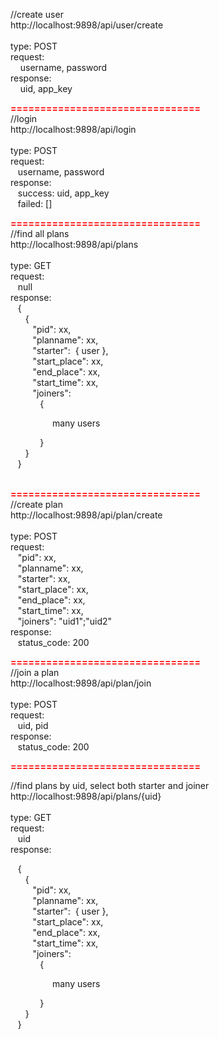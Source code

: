 <p><span>//create user</span><br /><span>http://localhost:9898/api/user/create</span><br /><br /><span>type: POST</span><br /><span>request:</span><br /><span>&nbsp; &nbsp; username, password</span><br /><span>response:</span><br /><span>&nbsp; &nbsp; uid, app_key</span></p>
<p><span style="color: #ff0000;"><strong>================================</strong></span><br /><span>//login</span><br /><span>http://localhost:9898/api/login</span><br /><br /><span>type: POST</span><br /><span>request:</span><br /><span>&nbsp; &nbsp;username, password</span><br /><span>response:</span><br /><span>&nbsp; &nbsp;success: uid, app_key</span><br /><span>&nbsp; &nbsp;failed: []</span></p>
<p><span style="color: #ff0000;"><strong>================================</strong></span><br /><span>//find all plans</span><br /><span>http://localhost:9898/api/plans</span><br /><br /><span>type: GET</span><br /><span>request:</span><br /><span>&nbsp; &nbsp;null</span><br /><span>response:</span><br /><span>&nbsp; &nbsp;{</span><br /><span>&nbsp; &nbsp;&nbsp; &nbsp;{</span><br /><span>&nbsp; &nbsp;&nbsp; &nbsp;&nbsp; &nbsp;"pid": xx,</span><br /><span>&nbsp; &nbsp;&nbsp; &nbsp;&nbsp; &nbsp;"planname": xx,</span><br /><span>&nbsp; &nbsp;&nbsp; &nbsp;&nbsp; &nbsp;"starter": &nbsp;{ user },</span><br /><span>&nbsp; &nbsp;&nbsp; &nbsp;&nbsp; &nbsp;"start_place": xx,</span><br /><span>&nbsp; &nbsp;&nbsp; &nbsp;&nbsp; &nbsp;"end_place": xx,</span><br /><span>&nbsp; &nbsp;&nbsp; &nbsp;&nbsp; &nbsp;"start_time": xx,</span><br /><span>&nbsp; &nbsp;&nbsp; &nbsp;&nbsp; &nbsp;"joiners":</span><br /><span>&nbsp; &nbsp;&nbsp; &nbsp;&nbsp; &nbsp;&nbsp; &nbsp;{ &nbsp;&nbsp;</span></p>
<p><span>&nbsp; &nbsp; &nbsp; &nbsp; &nbsp; &nbsp; &nbsp; &nbsp; &nbsp;many users</span></p>
<p><span>&nbsp; &nbsp;&nbsp; &nbsp;&nbsp; &nbsp;&nbsp; &nbsp;}</span><br /><span>&nbsp; &nbsp;&nbsp; &nbsp;}</span><br /><span>&nbsp; &nbsp;}</span></p>
<p><br /><span style="color: #ff0000;"><strong>================================</strong></span><br /><span>//create plan</span><br /><span>http://localhost:9898/api/plan/create</span><br /><br /><span>type: POST</span><br /><span>request:</span><br /><span>&nbsp; &nbsp;"pid": xx,</span><br /><span>&nbsp; &nbsp;"planname": xx,</span><br /><span>&nbsp; &nbsp;"starter": xx,</span><br /><span>&nbsp; &nbsp;"start_place": xx,</span><br /><span>&nbsp; &nbsp;"end_place": xx,</span><br /><span>&nbsp; &nbsp;"start_time": xx,</span><br /><span>&nbsp; &nbsp;"joiners": "uid1";"uid2"</span><br /><span>response:</span><br /><span>&nbsp; &nbsp;status_code: 200</span></p>
<p><span style="color: #ff0000;"><strong>================================</strong></span><br /><span>//join a plan</span><br /><span>http://localhost:9898/api/plan/join</span><br /><br /><span>type: POST</span><br /><span>request:</span><br /><span>&nbsp; &nbsp;uid, pid</span><br /><span>response:</span><br /><span>&nbsp; &nbsp;status_code: 200</span></p>
<p><span style="color: #ff0000;"><strong>================================</strong></span></p>
<p><span>//find plans by uid, select both starter and joiner<br />http://localhost:9898/api/plans/{uid}<br /><br />type: GET<br />request:<br />&nbsp; &nbsp;uid<br />response:<br /></span></p>
<p>&nbsp; &nbsp;{<br />&nbsp; &nbsp;&nbsp; &nbsp;{<br />&nbsp; &nbsp;&nbsp; &nbsp;&nbsp; &nbsp;"pid": xx,<br />&nbsp; &nbsp;&nbsp; &nbsp;&nbsp; &nbsp;"planname": xx,<br />&nbsp; &nbsp;&nbsp; &nbsp;&nbsp; &nbsp;"starter": &nbsp;{ user },<br />&nbsp; &nbsp;&nbsp; &nbsp;&nbsp; &nbsp;"start_place": xx,<br />&nbsp; &nbsp;&nbsp; &nbsp;&nbsp; &nbsp;"end_place": xx,<br />&nbsp; &nbsp;&nbsp; &nbsp;&nbsp; &nbsp;"start_time": xx,<br />&nbsp; &nbsp;&nbsp; &nbsp;&nbsp; &nbsp;"joiners":<br />&nbsp; &nbsp;&nbsp; &nbsp;&nbsp; &nbsp;&nbsp; &nbsp;{ &nbsp;&nbsp;</p>
<p>&nbsp; &nbsp; &nbsp; &nbsp; &nbsp; &nbsp; &nbsp; &nbsp; &nbsp;many users</p>
<p>&nbsp; &nbsp;&nbsp; &nbsp;&nbsp; &nbsp;&nbsp; &nbsp;}<br />&nbsp; &nbsp;&nbsp; &nbsp;}<br />&nbsp; &nbsp;}</p>
<p>&nbsp;</p>
<p><span>&nbsp;</span></p>
<p>&nbsp;</p>